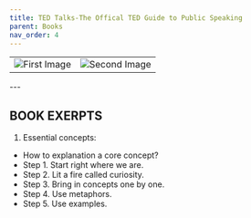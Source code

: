 ```yaml
---
title: TED Talks-The Offical TED Guide to Public Speaking
parent: Books
nav_order: 4
---
```



<table>
  <tr>
    <td><img src="https://deepbytesblog.s3.bitiful.net/ted-talks0.jpg" alt="First Image" /></td>
    <td><img src="https://deepbytesblog.s3.bitiful.net/ted-talks1.jpg" alt="Second Image" /></td>
  </tr>
</table>
---

BOOK EXERPTS
---

1. Essential concepts:
- How to explanation a core concept?
 - Step 1. Start right where we are.
 - Step 2. Lit a fire called curiosity.
 - Step 3. Bring in concepts one by one.
 - Step 4. Use metaphors.
 - Step 5. Use examples.
